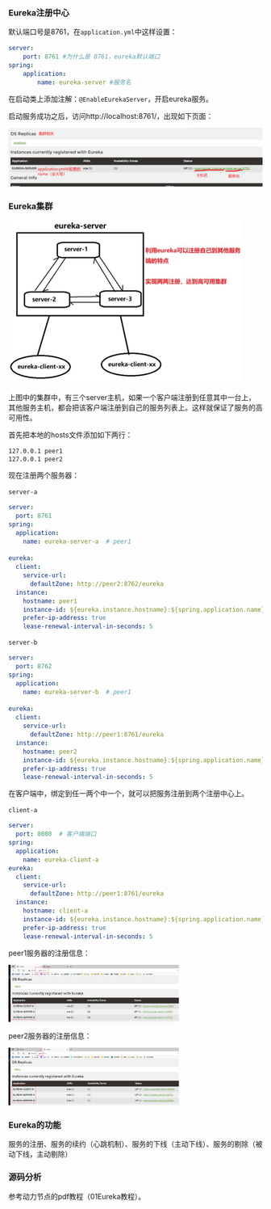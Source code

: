 ### Eureka注册中心

默认端口号是8761，在`application.yml`中这样设置：

```yaml
server:
	port: 8761 #为什么是 8761，eureka默认端口
spring:
	application:
		name: eureka-server #服务名
```

在启动类上添加注解：`@EnableEurekaServer`，开启eureka服务。

启动服务成功之后，访问http://localhost:8761/，出现如下页面：

<img src="./pic/image-20230701194402334.png" alt="image-20230701194402334" style="zoom: 50%;" />

### Eureka集群

<img src="./pic/image-20230701205544275.png" alt="image-20230701205544275" style="zoom:50%;" />

上图中的集群中，有三个server主机，如果一个客户端注册到任意其中一台上，其他服务主机，都会把该客户端注册到自己的服务列表上。这样就保证了服务的高可用性。

首先把本地的hosts文件添加如下两行：

```
127.0.0.1 peer1
127.0.0.1 peer2
```

现在注册两个服务器：

`server-a`

```yaml
server:
  port: 8761
spring:
  application:
    name: eureka-server-a  # peer1

eureka:
  client:
    service-url:
      defaultZone: http://peer2:8762/eureka
  instance:
    hostname: peer1
    instance-id: ${eureka.instance.hostname}:${spring.application.name}:${server.port}
    prefer-ip-address: true
    lease-renewal-interval-in-seconds: 5
```

`server-b`

```yaml
server:
  port: 8762
spring:
  application:
    name: eureka-server-b  # peer1

eureka:
  client:
    service-url:
      defaultZone: http://peer1:8761/eureka
  instance:
    hostname: peer2
    instance-id: ${eureka.instance.hostname}:${spring.application.name}:${server.port}
    prefer-ip-address: true
    lease-renewal-interval-in-seconds: 5
```

在客户端中，绑定到任一两个中一个，就可以把服务注册到两个注册中心上。

`client-a`

```yaml
server:
  port: 8080  # 客户端端口
spring:
  application:
    name: eureka-client-a
eureka:
  client:
    service-url:
      defaultZone: http://peer1:8761/eureka
  instance:
    hostname: client-a
    instance-id: ${eureka.instance.hostname}:${spring.application.name}:${server.port}
    prefer-ip-address: true
    lease-renewal-interval-in-seconds: 5
```

peer1服务器的注册信息：

<img src="./pic/image-20230701212058038.png" alt="image-20230701212058038" style="zoom: 33%;" />

peer2服务器的注册信息：

<img src="./pic/image-20230701212117979.png" alt="image-20230701212117979" style="zoom:33%;" />

### Eureka的功能

服务的注册、服务的续约（心跳机制）、服务的下线（主动下线）、服务的剔除（被动下线，主动剔除）

### 源码分析

参考动力节点的pdf教程（01Eureka教程）。